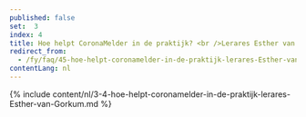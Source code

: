 ```yaml
---
published: false
set:  3
index: 4
title: Hoe helpt CoronaMelder in de praktijk? <br />Lerares Esther van Gorkum
redirect_from: 
  - /fy/faq/45-hoe-helpt-coronamelder-in-de-praktijk-lerares-Esther-van-Gorkum
contentLang: nl
---
```

{% include content/nl/3-4-hoe-helpt-coronamelder-in-de-praktijk-lerares-Esther-van-Gorkum.md %}
